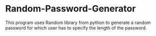 # Random-Password-Generator
This program uses Random library from python to generate a random password for which user has to specify the length of the password.
